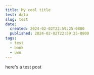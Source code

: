 ```yaml
---
title: My cool title
test: data
slug: test
date:
  created: 2024-02-02T22:59:25-0800
  published: 2024-02-02T22:59:25-0800
tags:
  - test
  - bonk
  - uwu
---
```


here's a test post
